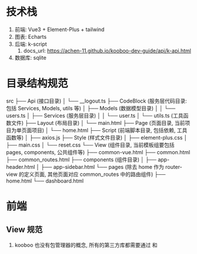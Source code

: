 # 技术栈
1. 前端: Vue3 + Element-Plus + tailwind
2. 图表: Echarts
3. 后端: k-script 
   1. docs_url: https://achen-11.github.io/kooboo-dev-guide/api/k-api.html
4. 数据库: sqlite

# 目录结构规范
src
├── Api (接口目录)
│   └── __logout.ts
├── CodeBlock (服务层代码目录: 包括 Services, Models, utils 等)
│   ├── Models (数据模型目录)
│   │   └── users.ts
│   ├── Services (服务层目录)
│   │   └── user.ts
│   └── utils.ts (工具函数文件)
├── Layout (布局目录)
│   └── main.html
├── Page (页面目录, 当前项目为单页面项目)
│   └── home.html
├── Script (前端脚本目录, 包括依赖, 工具函数等)
│   ├── axios.js
├── Style (样式文件目录)
│   ├── element-plus.css
│   ├── main.css
│   └── reset.css
└── View (组件目录, 当前模板组要包括 pages, components, 公共组件等)
    ├── common-vue.html
    ├── common.html
    ├── common_routes.html
    ├── components (组件目录)
    │   ├── app-header.html
    │   ├── app-sidebar.html
    └── pages (除去 home 作为 router-view 的定义页面, 其他页面对应 common_routes 中的路由组件)
        ├── home.html
        └── dashboard.html

# 前端

## View 规范

1. kooboo 也没有包管理器的概念, 所有的第三方库都需要通过 <link> 和 <script> 标签进行引入
2. 无需开发登录页, 直接使用 kooboo 内置的登录流程即可(该模版已集成)
   - 参考: (https://achen-11.github.io/kooboo-dev-guide/dev-guide/practice/Vue-quickly/login.html)
3. 在使用 Views 下的组件时, 需要先通过<view id="viewName"></view>的方式进行引入(文件夹使用.进行分隔)
    - 例如: `<view id="pages.dashboard">
    - 注意:
      - 1. <view>不需要重复引入, 全局只需要有一处引入即可, 否则会导致重复注册
      - 2.注册 page view 时, 需要在 common-vue.html 顶部声明, 而不是 common_routes
        - 原因: 执行到 common_routes 时已经注册完组件了
4. 前端请求基于 `Scripts/http.js` 封装
   - 错误写法：检查 `response.data.success` 和处理 `response.data.message`
   - 正确写法：直接使用 `response.data`，因为 http.js 中的拦截器已经处理了错误情况
5. **表单初始化**
   - 错误：表单对象中缺少 `_id` 字段，导致更新操作异常
   - 正确：确保表单对象包含所有必要字段，特别是用于标识的 `_id` 字段
  
## Element-plus常见使用错误
1. **el-icon 使用**
   - 错误写法：使用 `<el-icon><arrow-up /></el-icon>` 格式
   - 正确写法(使用<icon-xxx>, 并通过 class 定义宽高):  
     - `<el-button @click="goBack" icon="icon-arrow-left" class="mr-2"></el-button>`
2. **不能使用自闭合标签**
   - 错误写法：使用自闭合标签 `<el-table-column />`
   - 正确写法：使用双闭合标签 `<el-table-column></el-table-column>`
3. **UI 布局与表单元素样式**
   - 正确：为el-select(下拉选择框)设置固定宽度，如 `class="w-[160px]"`，根据内容长度调整

# 服务端
## 文件引用规范
1. 在Api 和 CodeBLock 下的文件引用时需要使用@进行引用
   - 错误写法: import UserModel from '../Models/user'
   - 正确写法: import UserModel from '@CodeBlock/Models/user'
   - 
## API 开发规范
1. 使用 k.api 进行 api 定义
   - 文档: https://achen-11.github.io/kooboo-dev-guide/api/k-api.html
2. API 路由命名
   - 错误：使用 `k.api.get("/:id", (id) => {})` 这样的路由参数格式
   - 正确：使用 `k.api.get("detail", () => {})` 并通过 `k.request.queryString.id` 获取参数
3. API 参数获取
   - 错误：使用 `ctx.request.body`, `ctx.params`, `ctx.query` 等 Express/Koa 风格的参数获取
   - 正确：
     - params 通过 `k.request.queryString` 获取
     - body 直接通过回调函数参数获取，如 `k.api.post("create", (body) => {})`
     - formData 通过`k.request.form.get(key)` 获取
4. 响应格式
   - 错误：手动构造 `{ success: true, data: result }` 格式的响应
   - 正确：使用 `utils.ts` 中的 `successResponse` 和 `failResponse` 函数统一响应格式
5. API 和 CodeBlock 都不存在异步处理, 因此都不需要 async, await 语法, 直接使用回调函数进行处理
   - 错误写法: 
      ```ts
      k.api.post('create', async (body) => {})
      ```
   - 正确写法: 
      ```ts
      k.api.post('create', (body) => {})
      ```


## 数据库操作规范

1. 使用 sqlite 作为数据库
   - k.DB 文档: https://achen-11.github.io/kooboo-dev-guide/api/k-DB.html
2. kooboo的表自带 `_id` 作为主键, 不需要手动创建和管理
3. 可以使用 sqlite_orm_v2 进行便捷操作, 也可以使用 `k.DB.sqlite.query(sql)` 执行原生 sql
4. SQL 查询参数传递
   - 错误：使用数组形式传递参数，如 `k.DB.sqlite.query(sql, [param1, param2])`，或使用 `?` 作为参数占位符
   - 正确：使用命名参数对象，如 `k.DB.sqlite.query(sql, { key1: value1, key2: value2 })`，并在 SQL 中使用 `@key` 形式的参数占位符
5. API路径定义
   - 通过文件夹进行定义前缀, 只需要定义特定路径, 例如: 定义 `api/product/create`, 需要在`Api`目录下创建`product.ts`文件, 然后定义
        ```ts
        k.api.post('create', (body) => {
        // 处理逻辑
        })
        ```

**正确写法**：
```ts
k.api.post('create', (body) => {
    // 处理逻辑
})
```

## sqlite_orm_v2 使用规范
1. 不支持模糊查询, 不支持大小比较, 如"$glt", "$gte", "$like"等
   - 错误：依赖 sqlite_orm_v2 的 `$like` 操作符
   - 正确：对于模糊查询和比较大小，使用原生 SQL 查询 `k.DB.sqlite.query(sql, params)`
2. 查询时的排序参数
   - 错误：使用 `sort: { created: -1 }` 格式的排序参数
   - 正确：使用 `sort: { prop: 'created', order: 'descending' }` 格式
3. 分页查询结果处理
   - 错误：对 `findPaginated` 返回的结果进行额外包装，如 `return successResponse({ list: result.items, total: result.total, ... })`
   - 正确：直接返回 `findPaginated` 的结果，如 `return successResponse(result)`，因为它已经包含了 `list` 和 `total` 字段
4. 查询方法使用
   - 错误：使用 `find` 方法查询所有记录，如 `OrderItemModel.find({ orderId: id })`
   - 正确：
     1. 使用 `findAll` 方法查询所有记录，如 `OrderItemModel.findAll({ orderId: id })`,
     2. 使用 `findPaginated` 方法查询分页记录，如 `OrderItemModel.findPaginated({ orderId: id}, { page: 1, pageSize: 10 })` (更复杂的查询建议直接通过 `k.DB.sqlite.query(sql, params)`查询)
     3. 使用 `findOne` 方法查询单条记录，如 `OrderItemModel.findOne({ orderId: id })`
     4. 使用 `findById` 方法查询单条记录，如 `OrderItemModel.findById(id)`
     5. 使用 `k.DB.sqlite.query` 执行原生 sql 进行查询
5. 查询方法错误传参
   - 错误写法: 在查询方法中, 将所有查询内容放在第一个参数, 例如: `OrderItemModel.find({ orderId: id, sort: {prop: 'created', order: 'descending'} })`
   - 正确写法: 第一个参数是字段查询 where, 第二个参数才是其他配置参数, 如: `OrderItemModel.findAll({ orderId: id }, {sort: { prop: 'created', order: 'descending' }})`
6. 自动创建 created 和 updated 字段
    - 在使用 sqlite_orm_v2 定义模型时，可以通过 `define` 方法的第二个参数 `options` 中的 `timestamps` 选项来自动添加 `created` 和 `updated` 字段，无需手动在模型中定义这些字段。
7. 枚举类型的正确引用方式
   - 在定义模型字段类型时，对于枚举类型的引用有特定的语法格式。
   - 正确的枚举类型引用:
        ```ts
        // 定义枚举
        export enum ProductStatus {
            Pending,
            Passed,
            Rejected
        }

        // 在模型中引用枚举
        const model = define("products", {
            // ...其他字段
            status: {
                type: <ProductStatus>Number, // 使用 <枚举名>基础类型 的格式
                default: ProductStatus.Pending
            },
            size: {
                type: <'xs' | 'lg' | 'xl'>String, // 使用联合类型限制字符串值
            }
        })
        ```
8. 日期类型字段的正确声明方式
   - 在定义模型字段类型时，对于日期类型字段的声明有特定的语法格式。
   - 正确的日期类型字段声明:
        ```ts
        import { define, DataTypes } from 'module:sqlite_orm_v2'
        // 定义日期类型字段
        const model = define("products", {
            // ...其他字段
            published: {
                type: DataTypes.Timestamp,
                default: Date.now()
            }
        })

# 其他注意事项

1. **错误处理**
   - 在服务层应该捕获所有可能的异常，并返回适当的错误响应
   - 在 API 层应该简化代码，直接调用服务层方法并返回结果

2. **代码一致性**
   - 确保枚举值和状态映射在整个应用中保持一致
   - 确保命名风格统一（如 camelCase 或 snake_case）